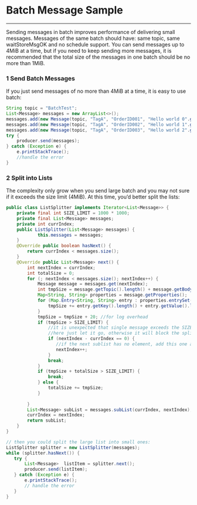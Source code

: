 # Batch Message Sample
------
Sending messages in batch improves performance of delivering small messages. Messages of the same batch should have: same topic, same waitStoreMsgOK and no schedule support. You can send messages up to 4MiB at a time, but if you need to keep sending more messages, it is recommended that the total size of the messages in one batch should be no more than 1MiB.
### 1 Send Batch Messages
If you just send messages of no more than 4MiB at a time, it is easy to use batch:
```java
String topic = "BatchTest";
List<Message> messages = new ArrayList<>();
messages.add(new Message(topic, "TagA", "OrderID001", "Hello world 0".getBytes()));
messages.add(new Message(topic, "TagA", "OrderID002", "Hello world 1".getBytes()));
messages.add(new Message(topic, "TagA", "OrderID003", "Hello world 2".getBytes()));
try {
    producer.send(messages);
} catch (Exception e) {
    e.printStackTrace();
    //handle the error
}
```
### 2 Split into Lists
The complexity only grow when you send large batch and you may not sure if it exceeds the size limit (4MiB). At this time, you’d better split the lists:
```java
public class ListSplitter implements Iterator<List<Message>> {
    private final int SIZE_LIMIT = 1000 * 1000;
    private final List<Message> messages;
    private int currIndex;
    public ListSplitter(List<Message> messages) {
            this.messages = messages;
    }
    @Override public boolean hasNext() {
        return currIndex < messages.size();
    }
    @Override public List<Message> next() {
        int nextIndex = currIndex;
        int totalSize = 0;
        for (; nextIndex < messages.size(); nextIndex++) {
            Message message = messages.get(nextIndex);
            int tmpSize = message.getTopic().length() + message.getBody().length;
            Map<String, String> properties = message.getProperties();
            for (Map.Entry<String, String> entry : properties.entrySet()) {
                tmpSize += entry.getKey().length() + entry.getValue().length();
            }
            tmpSize = tmpSize + 20; //for log overhead
            if (tmpSize > SIZE_LIMIT) {
                //it is unexpected that single message exceeds the SIZE_LIMIT
                //here just let it go, otherwise it will block the splitting process
                if (nextIndex - currIndex == 0) {
                   //if the next sublist has no element, add this one and then break, otherwise just break
                   nextIndex++;  
                }
                break;
            }
            if (tmpSize + totalSize > SIZE_LIMIT) {
                break;
            } else {
                totalSize += tmpSize;
            }
    
        }
        List<Message> subList = messages.subList(currIndex, nextIndex);
        currIndex = nextIndex;
        return subList;
    }
}

// then you could split the large list into small ones:
ListSplitter splitter = new ListSplitter(messages);
while (splitter.hasNext()) {
   try {
       List<Message>  listItem = splitter.next();
       producer.send(listItem);
   } catch (Exception e) {
       e.printStackTrace();
       // handle the error
   }
}
```